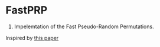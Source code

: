 FastPRP
=======

1. Impelemtation of the Fast Pseudo-Random Permutations.

  Inspired by [this paper](https://eprint.iacr.org/2012/254.pdf)
